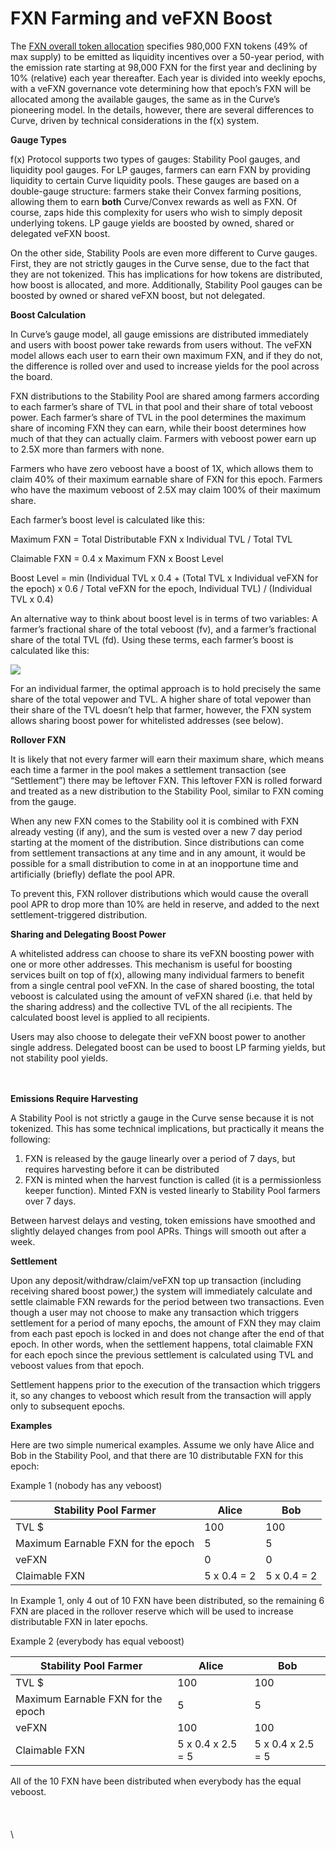 # FXN Farming and veFXN Boost

The [FXN overall token allocation](https://medium.com/@protocol\_fx\_667/f-x-protocols-tokenomics-offer-a-calculated-journey-towards-success-b97487df41b9) specifies 980,000 FXN tokens (49% of max supply) to be emitted as liquidity incentives over a 50-year period, with the emission rate starting at 98,000 FXN for the first year and declining by 10% (relative) each year thereafter.  Each year is divided into weekly epochs, with a veFXN governance vote determining how that epoch’s FXN will be allocated among the available gauges, the same as in the Curve’s pioneering model.  In the details, however, there are several differences to Curve, driven by technical considerations in the f(x) system.



**Gauge Types**

f(x) Protocol supports two types of gauges: Stability Pool gauges, and liquidity pool gauges.  For LP gauges, farmers can earn FXN by providing liquidity to certain Curve liquidity pools.  These gauges are based on a double-gauge structure: farmers stake their Convex farming positions, allowing them to earn **both** Curve/Convex rewards as well as FXN.  Of course, zaps hide this complexity for users who wish to simply deposit underlying tokens.  LP gauge yields are boosted by owned, shared or delegated veFXN boost.

On the other side, Stability Pools are even more different to Curve gauges. First, they are not strictly gauges in the Curve sense, due to the fact that they are not tokenized.  This has implications for how tokens are distributed, how boost is allocated, and more. Additionally, Stability Pool gauges can be boosted by owned or shared veFXN boost, but not delegated.



**Boost Calculation**

In Curve’s gauge model, all gauge emissions are distributed immediately and users with boost power take rewards from users without. The veFXN model allows each user to earn their own maximum FXN, and if they do not, the difference is rolled over and used to increase yields for the pool across the board.

FXN distributions to the Stability Pool are shared among farmers according to each farmer’s share of TVL in that pool and their share of total veboost power. Each farmer’s share of TVL in the pool determines the maximum share of incoming FXN they can earn, while their boost determines how much of that they can actually claim.  Farmers with veboost power earn up to 2.5X more than farmers with none.

Farmers who have zero veboost have a boost of 1X, which allows them to claim 40% of their maximum earnable share of FXN for this epoch.  Farmers who have the maximum veboost of 2.5X may claim 100% of their maximum share.

Each farmer’s boost level is calculated like this:

Maximum FXN = Total Distributable FXN x Individual TVL / Total TVL

Claimable FXN = 0.4 x Maximum FXN x Boost Level

Boost Level = min (Individual TVL x 0.4 + (Total TVL x Individual veFXN for the epoch) x 0.6 / Total veFXN for the epoch, Individual TVL) / (Individual TVL x 0.4)

An alternative way to think about boost level is in terms of two variables:  A farmer’s fractional share of the total veboost (fv), and a farmer’s fractional share of the total TVL (fd).  Using these terms, each farmer’s boost is calculated like this:&#x20;

![](https://lh7-us.googleusercontent.com/zigI0vGIQ3AI-ZKpjgp-3-i\_rDOvfqAuKwCIURg-HqYGXKRHCqntLQ6sQNkvhaIOyggsaVs5eYwSQmuEMszVn3YeZfnF0IH4rq3Nmf-IfD8J5BPfVu1hNyBkAdb-yOaFyQ8iAR-M8kYeXsRa2f2Hgak)

For an individual farmer, the optimal approach is to hold precisely the same share of the total vepower and TVL.  A higher share of total vepower than their share of the TVL doesn’t help that farmer, however, the FXN system allows sharing boost power for whitelisted addresses (see below).



**Rollover FXN**

It is likely that not every farmer will earn their maximum share, which means each time a farmer in the pool makes a settlement transaction (see “Settlement”) there may be leftover FXN. This leftover FXN is rolled forward and treated as a new distribution to the Stability Pool, similar to FXN coming from the gauge.

When any new FXN comes to the Stability ool it is combined with FXN already vesting (if any), and the sum is vested over a new 7 day period starting at the moment of the distribution.  Since distributions can come from settlement transactions at any time and in any amount, it would be possible for a small distribution to come in at an inopportune time and artificially (briefly) deflate the pool APR.&#x20;

To prevent this, FXN rollover distributions which would cause the overall pool APR to drop more than 10% are held in reserve, and added to the next settlement-triggered distribution.&#x20;



**Sharing and Delegating Boost Power**

A whitelisted address can choose to share its veFXN boosting power with one or more other addresses.  This mechanism is useful for boosting services built on top of f(x), allowing many individual farmers to benefit from a single central pool veFXN.  In the case of shared boosting, the total veboost is calculated using the amount of veFXN shared (i.e. that held by the sharing address) and the collective TVL of the all recipients.  The calculated boost level is applied to all recipients.

Users may also choose to delegate their veFXN boost power to another single address.  Delegated boost can be used to boost LP farming yields, but not stability pool yields.

\
\
**Emissions Require Harvesting**

A Stability Pool is not strictly a gauge in the Curve sense because it is not tokenized. This has some technical implications, but practically it means the following:

1. FXN is released by the gauge linearly over a period of 7 days, but requires harvesting before it can be distributed
2. FXN is minted when the harvest function is called (it is a permissionless keeper function). Minted FXN is vested linearly to Stability Pool farmers over 7 days.

Between harvest delays and vesting, token emissions have smoothed and slightly delayed changes from pool APRs. Things will smooth out after a week.&#x20;



**Settlement**

Upon any deposit/withdraw/claim/veFXN top up transaction (including receiving shared boost power,) the system will immediately calculate and settle claimable FXN rewards for the period between two transactions.  Even though a user may not choose to make any transaction which triggers settlement for a period of many epochs, the amount of FXN they may claim from each past epoch is locked in and does not change after the end of that epoch. In other words, when the settlement happens, total claimable FXN for each epoch since the previous settlement is calculated using TVL and veboost values from that epoch.

Settlement happens prior to the execution of the transaction which triggers it, so any changes to veboost which result from the transaction will apply only to subsequent epochs.



**Examples**

Here are two simple numerical examples. Assume we only have Alice and Bob in the Stability Pool, and that there are 10 distributable FXN for this epoch:

Example 1 (nobody has any veboost)

| Stability Pool Farmer              | Alice       | Bob         |
| ---------------------------------- | ----------- | ----------- |
| TVL $                              | 100         | 100         |
| Maximum Earnable FXN for the epoch | 5           | 5           |
| veFXN                              | 0           | 0           |
| Claimable FXN                      | 5 x 0.4 = 2 | 5 x 0.4 = 2 |

In Example 1, only 4 out of 10 FXN have been distributed, so the remaining 6 FXN are placed in the rollover reserve which will be used to increase distributable FXN in later epochs.

Example 2 (everybody has equal veboost)

| Stability Pool Farmer              | Alice             | Bob               |
| ---------------------------------- | ----------------- | ----------------- |
| TVL $                              | 100               | 100               |
| Maximum Earnable FXN for the epoch | 5                 | 5                 |
| veFXN                              | 100               | 100               |
| Claimable FXN                      | 5 x 0.4 x 2.5 = 5 | 5 x 0.4 x 2.5 = 5 |

All of the 10 FXN have been distributed when everybody has the equal veboost.\
\
\
\
\
